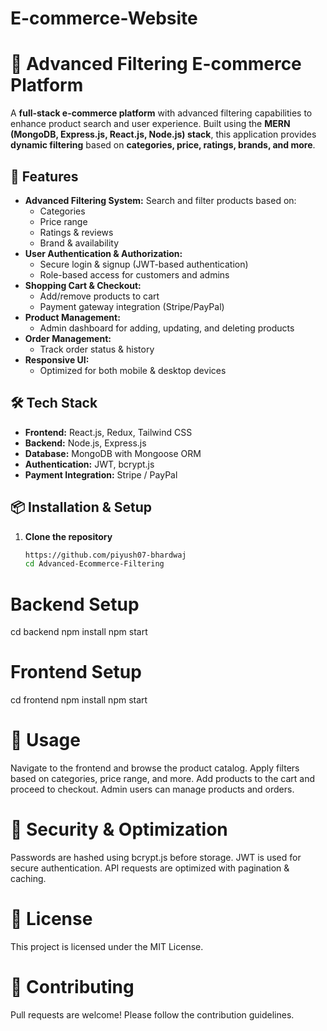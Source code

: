 # E-commerce-Website

# 🛒 Advanced Filtering E-commerce Platform

A **full-stack e-commerce platform** with advanced filtering capabilities to enhance product search and user experience. Built using the **MERN (MongoDB, Express.js, React.js, Node.js) stack**, this application provides **dynamic filtering** based on **categories, price, ratings, brands, and more**.

## 🚀 Features
- **Advanced Filtering System:** Search and filter products based on:
  - Categories
  - Price range
  - Ratings & reviews
  - Brand & availability
- **User Authentication & Authorization:**  
  - Secure login & signup (JWT-based authentication)
  - Role-based access for customers and admins
- **Shopping Cart & Checkout:**  
  - Add/remove products to cart  
  - Payment gateway integration (Stripe/PayPal)
- **Product Management:**  
  - Admin dashboard for adding, updating, and deleting products
- **Order Management:**  
  - Track order status & history
- **Responsive UI:**  
  - Optimized for both mobile & desktop devices  

## 🛠️ Tech Stack
- **Frontend:** React.js, Redux, Tailwind CSS
- **Backend:** Node.js, Express.js
- **Database:** MongoDB with Mongoose ORM
- **Authentication:** JWT, bcrypt.js
- **Payment Integration:** Stripe / PayPal

## 📦 Installation & Setup
1. **Clone the repository**  
   ```sh
   https://github.com/piyush07-bhardwaj
   cd Advanced-Ecommerce-Filtering


# Backend Setup


cd backend
npm install
npm start

# Frontend Setup

cd frontend
npm install
npm start

# 📌 Usage

Navigate to the frontend and browse the product catalog.
Apply filters based on categories, price range, and more.
Add products to the cart and proceed to checkout.
Admin users can manage products and orders.

# 🔐 Security & Optimization

Passwords are hashed using bcrypt.js before storage.
JWT is used for secure authentication.
API requests are optimized with pagination & caching.


# 📜 License

This project is licensed under the MIT License.

# 🤝 Contributing

Pull requests are welcome! Please follow the contribution guidelines.

